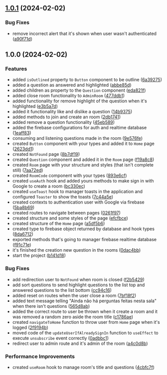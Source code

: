 ## [1.0.1](https://github.com/DanielAraldi/letmeask/compare/v1.0.0...v1.0.1) (2024-02-02)


### Bug Fixes

* remove incorrect alert that it's shown when user wasn't authenticated ([a90f71d](https://github.com/DanielAraldi/letmeask/commit/a90f71dbe17b9a08e627e01ef089f0c9a959e47f))

## 1.0.0 (2024-02-02)


### Features

* added `isOutlined` property to `Button` component to be outline ([6a39275](https://github.com/DanielAraldi/letmeask/commit/6a3927569e55bf3ac128d53755cb331ae960daa1))
* added a question as answered and highlighted ([abbe85d](https://github.com/DanielAraldi/letmeask/commit/abbe85d63ac9e02921996f71400081c955e8f3e3))
* added children as property to the `Question` component ([eda821f](https://github.com/DanielAraldi/letmeask/commit/eda821f11c206c71e2287dd7930ff54584401360))
* added close room functionality to `AdminRoom` ([477ddb1](https://github.com/DanielAraldi/letmeask/commit/477ddb1d467b57d3f7e47c9a7bb0d8f7b823340d))
* added functionality for remove highlight of the question when it's highlighted ([e3b5a7d](https://github.com/DanielAraldi/letmeask/commit/e3b5a7d45189f199a1239fbe6f3477e3226fa648))
* added it functionality like and dislike a question ([14b9375](https://github.com/DanielAraldi/letmeask/commit/14b9375d40c50bc11a0065e3557d4a2005054962))
* added methods to join and create an room ([2db1741](https://github.com/DanielAraldi/letmeask/commit/2db174196d7d3701ef9f224b6cf4dd1e6c586a38))
* added remove a question functionality ([45eb589](https://github.com/DanielAraldi/letmeask/commit/45eb589e78f7dbb1e82f53f08b330bb1fd85989e))
* added the firebase configurations for auth and realtime database ([1eaff83](https://github.com/DanielAraldi/letmeask/commit/1eaff831e2b358f1ef927590a649aeca40ff097a))
* consuming and listening questions made in the room ([9e576fe](https://github.com/DanielAraldi/letmeask/commit/9e576fe4d3166beb7f18aac18c981647f4147c8e))
* created `Button` component with your types and added it to `Home` page ([2623dd1](https://github.com/DanielAraldi/letmeask/commit/2623dd1652643bbef0f071a4b6545f4e013187c4))
* created `NotFound` page ([8b7df19](https://github.com/DanielAraldi/letmeask/commit/8b7df193c277bf50b551ada07e946ad395f6e998))
* created `Question` component and added it in the `Room` page ([f19a8c8](https://github.com/DanielAraldi/letmeask/commit/f19a8c8f5423da236af91fd80dbccac7532b3ca6))
* created `Room` page with your structure and styles (that isn't complete still) ([7aa72ed](https://github.com/DanielAraldi/letmeask/commit/7aa72ed7f1521b77f108d0bf7213019e0db8cea3))
* created `RoomCode` component with your types ([893e6cf](https://github.com/DanielAraldi/letmeask/commit/893e6cfb7001d8693d417d6452742b9c38f71d3c))
* created `useAuth` hook and added yours methods to make sign in with Google to create a room ([bc330ec](https://github.com/DanielAraldi/letmeask/commit/bc330ec0a7dc534e5a347d7ba5396e2ff35379a2))
* created `useToast` hook to manager toasts in the application and configured `Toaster` to show the toasts ([7c44a5e](https://github.com/DanielAraldi/letmeask/commit/7c44a5e4fc6a0eabd9e37b9bb3226daa83699922))
* created contexts to authentication user with Google via firebase ([5ba8b69](https://github.com/DanielAraldi/letmeask/commit/5ba8b698884d61bb6796da24e2cd0fff898582db))
* created routes to navigate between pages ([0261f97](https://github.com/DanielAraldi/letmeask/commit/0261f97b81ad56d59168f0b4ca29a1dd3379fbc6))
* created structure and some styles of the  page ([efcfbce](https://github.com/DanielAraldi/letmeask/commit/efcfbce7e6229e281fe0f7de2ad97073dbc2f161))
* created structure of the `Home` page ([a5df5b6](https://github.com/DanielAraldi/letmeask/commit/a5df5b6bc4672f6b12163ac722efa31c81c1b5d9))
* created type to firebase object returned by database and hook types ([8da6712](https://github.com/DanielAraldi/letmeask/commit/8da671244386472ad7b72e79a3064f638dd24207))
* exported methods that's going to manager firebase realtime database ([f91c71e](https://github.com/DanielAraldi/letmeask/commit/f91c71e7868d0995a1063183d9b2d2963c9d8778))
* it's finished the creation new question in the rooms ([0dac4bb](https://github.com/DanielAraldi/letmeask/commit/0dac4bbcbe0c32ab61aa78da4a4f13a39845d28f))
* start the project ([b141d18](https://github.com/DanielAraldi/letmeask/commit/b141d18034828e39f69344cc6f7011c237023f21))


### Bug Fixes

* add redirection user to `NotFound` when room is closed ([f2b5429](https://github.com/DanielAraldi/letmeask/commit/f2b54293f666ff681f1130fa864ff8b48138167c))
* add sort questions to send highlight questions to the list top and answered questions to the list bottom ([cc94c16](https://github.com/DanielAraldi/letmeask/commit/cc94c162105fb5920ecb0976b189241a608ce888))
* added reset on routes when the user close a room ([7bf18f2](https://github.com/DanielAraldi/letmeask/commit/7bf18f23773053041f86be76920b833c46251179))
* added text message telling "Ainda não há perguntas feitas nesta sala" when there isn't questions ([565d8ab](https://github.com/DanielAraldi/letmeask/commit/565d8ab48ca4c8726dd1f1280655989ec6ba51ea))
* added the correct route to user be thrown when it create a room and it was removed a random zero aside the room title ([c1786ae](https://github.com/DanielAraldi/letmeask/commit/c1786aee038145332360602cc69edb4d63d43ba6))
* created `navigateToHome` function to throw user from `Home` page when it's logged ([2f9194b](https://github.com/DanielAraldi/letmeask/commit/2f9194b59b4e810ffbc5cf233d72aa9211b56a04))
* moved code of the `updateUserIfAlreadySignIn` function to `useEffect` to execute `unsubscribe` event correctly ([0adbbc1](https://github.com/DanielAraldi/letmeask/commit/0adbbc1a6d79488794a3f67daf3162d45bd46211))
* redirect user to admin route and it's admin of the room ([a4c0d8b](https://github.com/DanielAraldi/letmeask/commit/a4c0d8b64ceea395edd2b05a13a6b6d9f249abd6))


### Performance Improvements

* created `useRoom` hook to manage room's title and questions ([4cbfc7f](https://github.com/DanielAraldi/letmeask/commit/4cbfc7f6a993735fe7c655e586b466bff4e65d6a))

